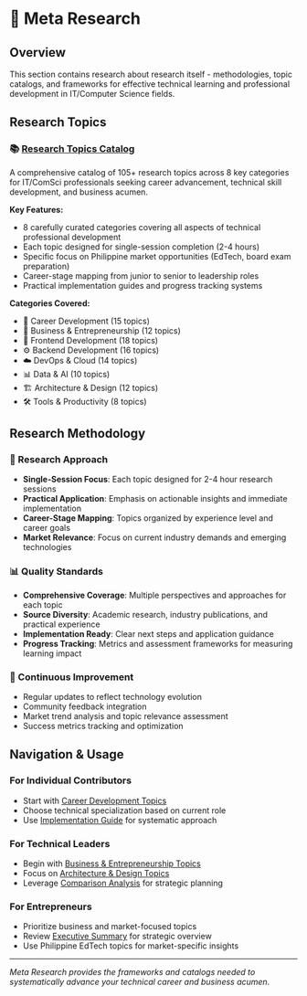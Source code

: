 # 🔬 Meta Research

## Overview

This section contains research about research itself - methodologies, topic catalogs, and frameworks for effective technical learning and professional development in IT/Computer Science fields.

## Research Topics

### 📚 [Research Topics Catalog](./research-topics-catalog/README.md)
A comprehensive catalog of 105+ research topics across 8 key categories for IT/ComSci professionals seeking career advancement, technical skill development, and business acumen.

**Key Features:**
- 8 carefully curated categories covering all aspects of technical professional development
- Each topic designed for single-session completion (2-4 hours)
- Specific focus on Philippine market opportunities (EdTech, board exam preparation)
- Career-stage mapping from junior to senior to leadership roles
- Practical implementation guides and progress tracking systems

**Categories Covered:**
- 🚀 Career Development (15 topics)
- 💼 Business & Entrepreneurship (12 topics)
- 🎨 Frontend Development (18 topics)
- ⚙️ Backend Development (16 topics)
- ☁️ DevOps & Cloud (14 topics)
- 📊 Data & AI (10 topics)
- 🏗️ Architecture & Design (12 topics)
- 🛠️ Tools & Productivity (8 topics)

## Research Methodology

### 🎯 Research Approach
- **Single-Session Focus**: Each topic designed for 2-4 hour research sessions
- **Practical Application**: Emphasis on actionable insights and immediate implementation
- **Career-Stage Mapping**: Topics organized by experience level and career goals
- **Market Relevance**: Focus on current industry demands and emerging technologies

### 📊 Quality Standards
- **Comprehensive Coverage**: Multiple perspectives and approaches for each topic
- **Source Diversity**: Academic research, industry publications, and practical experience
- **Implementation Ready**: Clear next steps and application guidance
- **Progress Tracking**: Metrics and assessment frameworks for measuring learning impact

### 🔄 Continuous Improvement
- Regular updates to reflect technology evolution
- Community feedback integration
- Market trend analysis and topic relevance assessment
- Success metrics tracking and optimization

## Navigation & Usage

### For Individual Contributors
- Start with [Career Development Topics](./research-topics-catalog/career-development-topics.md)
- Choose technical specialization based on current role
- Use [Implementation Guide](./research-topics-catalog/implementation-guide.md) for systematic approach

### For Technical Leaders
- Begin with [Business & Entrepreneurship Topics](./research-topics-catalog/business-entrepreneurship-topics.md)
- Focus on [Architecture & Design Topics](./research-topics-catalog/architecture-design-topics.md)
- Leverage [Comparison Analysis](./research-topics-catalog/comparison-analysis.md) for strategic planning

### For Entrepreneurs
- Prioritize business and market-focused topics
- Review [Executive Summary](./research-topics-catalog/executive-summary.md) for strategic overview
- Use Philippine EdTech topics for market-specific insights

---

*Meta Research provides the frameworks and catalogs needed to systematically advance your technical career and business acumen.*
